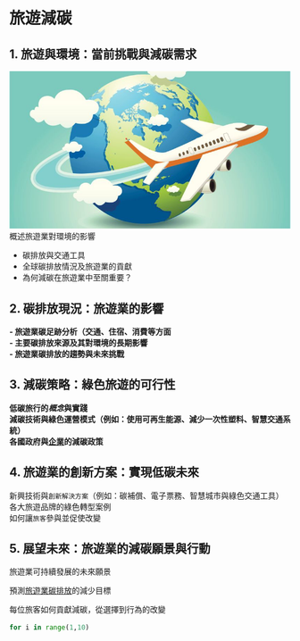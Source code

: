 # 旅遊減碳
## 1. 旅遊與環境：當前挑戰與減碳需求
![旅遊減碳](./Picture_2_Travel.jpeg)
概述旅遊業對環境的影響
- 碳排放與交通工具
- 全球碳排放情況及旅遊業的貢獻
- 為何減碳在旅遊業中至關重要？
## 2. 碳排放現況：旅遊業的影響
**- 旅遊業碳足跡分析（交通、住宿、消費等方面**\
**- 主要碳排放來源及其對環境的長期影響**\
**- 旅遊業碳排放的趨勢與未來挑戰**
## 3. 減碳策略：綠色旅遊的可行性
**低碳旅行的*概念*與實踐**\
**減碳技術與綠色運營模式（例如：使用可再生能源、減少一次性塑料、智慧交通系統）**\
**各國政府與<ins>企業</ins>的減碳政策**
## 4. 旅遊業的創新方案：實現低碳未來
新興技術與`創新解決方案`（例如：碳補償、電子票務、智慧城市與綠色交通工具）\
各大旅遊品牌的綠色轉型案例\
如何讓`旅客`參與並促使改變
## 5. 展望未來：旅遊業的減碳願景與行動
旅遊業可持續發展的未來願景

預測[旅遊業碳排放](../)的減少目標

每位旅客如何貢獻減碳，從選擇到行為的改變

```python
for i in range(1,10)
```
